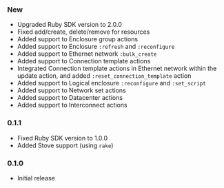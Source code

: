 ### New
  - Upgraded Ruby SDK version to 2.0.0
  - Fixed add/create, delete/remove for resources
  - Added support to Enclosure group actions
  - Added support to Enclosure `:refresh` and `:reconfigure`
  - Added support to Ethernet network `:bulk_create`
  - Added support to Connection template actions
  - Integrated Connection template actions in Ethernet network within the update action, and added `:reset_connection_template` action
  - Added support to Logical enclosure `:reconfigure` and `:set_script`
  - Added support to Network set actions
  - Added support to Datacenter actions
  - Added support to Interconnect actions

### 0.1.1
  - Fixed Ruby SDK version to 1.0.0
  - Added Stove support (using `rake`)

### 0.1.0
  - Initial release
